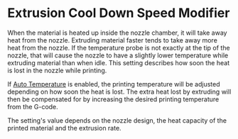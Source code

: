 Extrusion Cool Down Speed Modifier
====
When the material is heated up inside the nozzle chamber, it will take away heat from the nozzle. Extruding material faster tends to take away more heat from the nozzle. If the temperature probe is not exactly at the tip of the nozzle, that will cause the nozzle to have a slightly lower temperature while extruding material than when idle. This setting describes how soon the heat is lost in the nozzle while printing.

If [Auto Temperature](../experimental/material_flow_dependent_temperature.md) is enabled, the printing temperature will be adjusted depending on how soon the heat is lost. The extra heat lost by extruding will then be compensated for by increasing the desired printing temperature from the G-code.

The setting's value depends on the nozzle design, the heat capacity of the printed material and the extrusion rate.